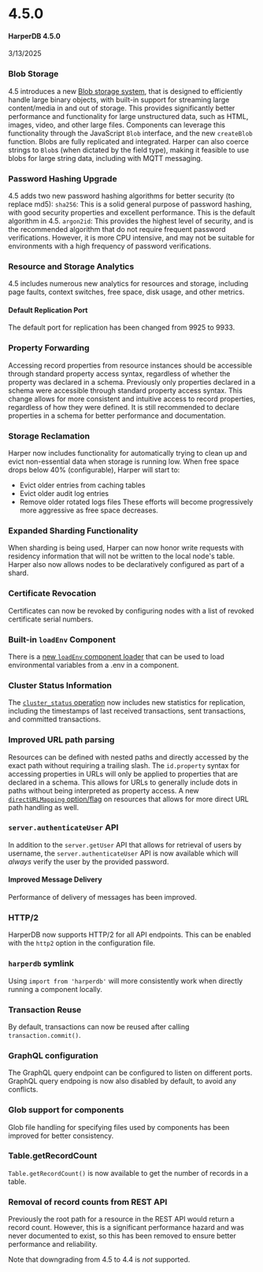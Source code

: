 # 4.5.0

#### HarperDB 4.5.0

3/13/2025

### Blob Storage

4.5 introduces a new [Blob storage system](../../reference/blob.md), that is designed to efficiently handle large binary objects, with built-in support for streaming large content/media in and out of storage. This provides significantly better performance and functionality for large unstructured data, such as HTML, images, video, and other large files. Components can leverage this functionality through the JavaScript `Blob` interface, and the new `createBlob` function. Blobs are fully replicated and integrated. Harper can also coerce strings to `Blob`s (when dictated by the field type), making it feasible to use blobs for large string data, including with MQTT messaging.

### Password Hashing Upgrade

4.5 adds two new password hashing algorithms for better security (to replace md5):
`sha256`: This is a solid general purpose of password hashing, with good security properties and excellent performance. This is the default algorithm in 4.5.
`argon2id`: This provides the highest level of security, and is the recommended algorithm that do not require frequent password verifications. However, it is more CPU intensive, and may not be suitable for environments with a high frequency of password verifications.

### Resource and Storage Analytics

4.5 includes numerous new analytics for resources and storage, including page faults, context switches, free space, disk usage, and other metrics.

#### Default Replication Port

The default port for replication has been changed from 9925 to 9933.

### Property Forwarding

Accessing record properties from resource instances should be accessible through standard property access syntax, regardless of whether the property was declared in a schema. Previously only properties declared in a schema were accessible through standard property access syntax. This change allows for more consistent and intuitive access to record properties, regardless of how they were defined. It is still recommended to declare properties in a schema for better performance and documentation.

### Storage Reclamation

Harper now includes functionality for automatically trying to clean up and evict non-essential data when storage is running low. When free space drops below 40% (configurable), Harper will start to:

- Evict older entries from caching tables
- Evict older audit log entries
- Remove older rotated logs files
  These efforts will become progressively more aggressive as free space decreases.

### Expanded Sharding Functionality

When sharding is being used, Harper can now honor write requests with residency information that will not be written to the local node's table. Harper also now allows nodes to be declaratively configured as part of a shard.

### Certificate Revocation

Certificates can now be revoked by configuring nodes with a list of revoked certificate serial numbers.

### Built-in `loadEnv` Component

There is a [new `loadEnv` component loader](../../../developers/components/built-in.md) that can be used to load environmental variables from a .env in a component.

### Cluster Status Information

The [`cluster_status` operation](../../../developers/operations-api/clustering.md) now includes new statistics for replication, including the timestamps of last received transactions, sent transactions, and committed transactions.

### Improved URL path parsing

Resources can be defined with nested paths and directly accessed by the exact path without requiring a trailing slash. The `id.property` syntax for accessing properties in URLs will only be applied to properties that are declared in a schema. This allows for URLs to generally include dots in paths without being interpreted as property access. A new [`directURLMapping` option/flag](../../../deployments/configuration.md) on resources that allows for more direct URL path handling as well.

### `server.authenticateUser` API

In addition to the `server.getUser` API that allows for retrieval of users by username, the `server.authenticateUser` API is now available which will _always_ verify the user by the provided password.

#### Improved Message Delivery

Performance of delivery of messages has been improved.

### HTTP/2

HarperDB now supports HTTP/2 for all API endpoints. This can be enabled with the `http2` option in the configuration file.

### `harperdb` symlink

Using `import from 'harperdb'` will more consistently work when directly running a component locally.

### Transaction Reuse

By default, transactions can now be reused after calling `transaction.commit()`.

### GraphQL configuration

The GraphQL query endpoint can be configured to listen on different ports. GraphQL query endpoing is now also disabled by default, to avoid any conflicts.

### Glob support for components

Glob file handling for specifying files used by components has been improved for better consistency.

### Table.getRecordCount

`Table.getRecordCount()` is now available to get the number of records in a table.

### Removal of record counts from REST API

Previously the root path for a resource in the REST API would return a record count. However, this is a significant performance hazard and was never documented to exist, so this has been removed to ensure better performance and reliability.

Note that downgrading from 4.5 to 4.4 is _not_ supported.
